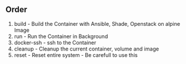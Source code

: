 Order
---
1. build - Build the Container with Ansible, Shade, Openstack on alpine Image
2. run - Run the Container in Background
3. docker-ssh - ssh to the Container
4. cleanup - Cleanup the current container, volume and image
5. reset - Reset entire system - Be carefull to use this

